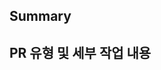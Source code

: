 ## Summary
<!-- 변경 사항 및 관련 이슈에 대해 간단하게 작성해주세요. 어떻게보다 무엇을 왜 수정했는지 설명해주세요. -->

<!-- 연관된 이슈: #(Issue Number)  #15 와 같이 작성하면 됩니다.-->

## PR 유형 및 세부 작업 내용
<!-- 어떤 변경 사항이 있나요? 해당하는 줄 복붙하셔서 체크(x) 후 추가하면 됩니다 -->
<!--
- [ ] 새로운 기능 추가
- [ ] 버그 수정
- [ ] CSS 등 사용자 UI 디자인 변경
- [ ] 코드에 영향을 주지 않는 변경사항(오타 수정, 탭 사이즈 변경, 변수명 변경)
- [ ] 코드 리팩토링
- [ ] 주석 추가 및 수정
- [ ] 문서 수정
- [ ] 테스트 추가, 테스트 리팩토링
- [ ] 빌드 부분 혹은 패키지 매니저 수정
- [ ] 파일 혹은 폴더명 수정
- [ ] 파일 혹은 폴더 삭제

ex)
- [x] 파일 혹은 폴더 삭제

- 세부 내용 ~~~
-->


<!-- 
추가로 필요한 항목이 있다면 아래 항목들 추가해주시면 됩니다~!

## test 완료 여부 (선택)

## 작동 스크린샷 (선택)

## 리뷰 요구사항 (선택)
-->
